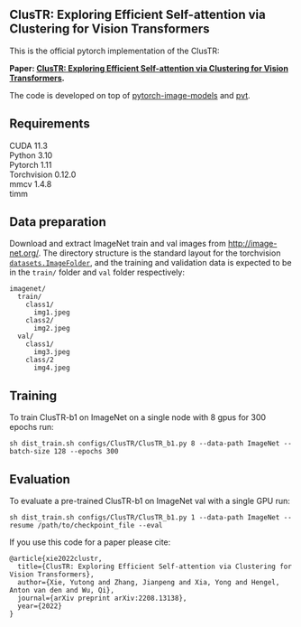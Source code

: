 ## ClusTR: Exploring Efficient Self-attention via Clustering for Vision Transformers

This is the official pytorch implementation of the ClusTR:<br />

**Paper: [ClusTR: Exploring Efficient Self-attention via Clustering for Vision Transformers](https://arxiv.org/pdf/2208.13138.pdf).**

The code is developed on top of [pytorch-image-models](https://github.com/rwightman/pytorch-image-models) and [pvt](https://github.com/whai362/PVT).


## Requirements
CUDA 11.3<br />
Python 3.10<br /> 
Pytorch 1.11<br />
Torchvision 0.12.0<br />
mmcv 1.4.8<br />
timm <br />


## Data preparation

Download and extract ImageNet train and val images from http://image-net.org/.
The directory structure is the standard layout for the torchvision [`datasets.ImageFolder`](https://pytorch.org/docs/stable/torchvision/datasets.html#imagefolder), and the training and validation data is expected to be in the `train/` folder and `val` folder respectively:

```
imagenet/
  train/
    class1/
      img1.jpeg
    class2/
      img2.jpeg
  val/
    class1/
      img3.jpeg
    class/2
      img4.jpeg
```

## Training
To train ClusTR-b1 on ImageNet on a single node with 8 gpus for 300 epochs run:

```
sh dist_train.sh configs/ClusTR/ClusTR_b1.py 8 --data-path ImageNet --batch-size 128 --epochs 300
```

## Evaluation
To evaluate a pre-trained ClusTR-b1 on ImageNet val with a single GPU run:
```
sh dist_train.sh configs/ClusTR/ClusTR_b1.py 1 --data-path ImageNet --resume /path/to/checkpoint_file --eval
```



If you use this code for a paper please cite:
```
@article{xie2022clustr,
  title={ClusTR: Exploring Efficient Self-attention via Clustering for Vision Transformers},
  author={Xie, Yutong and Zhang, Jianpeng and Xia, Yong and Hengel, Anton van den and Wu, Qi},
  journal={arXiv preprint arXiv:2208.13138},
  year={2022}
}
```
